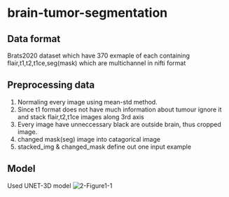 # brain-tumor-segmentation

## Data format 
Brats2020 dataset which have 370 exmaple of each containing flair,t1,t2,t1ce,seg(mask) which are multichannel in nifti format

## Preprocessing data
1. Normaling every image using mean-std method.
2. Since t1 format does not have much information about tumour ignore it and stack flair,t2,t1ce images along 3rd axis
3. Every image have unneccessary black are outside brain, thus cropped image.
4. changed mask(seg) image into catagorical image
5. stacked_img & changed_mask define out one input example

## Model
Used UNET-3D model 
![2-Figure1-1](https://user-images.githubusercontent.com/85800858/148729128-0364e0dc-0b2e-4403-a0ff-38848e011ca8.png)
